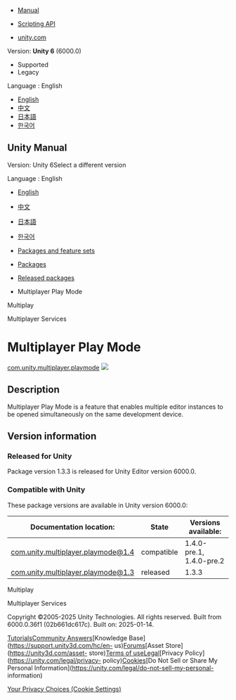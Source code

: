 [](https://docs.unity3d.com)

  * [Manual](../Manual/index.html)
  * [Scripting API](../ScriptReference/index.html)

  * [unity.com](https://unity.com/)

Version: **Unity 6** (6000.0)

  * Supported
  * Legacy

Language : English

  * [English](/Manual/com.unity.multiplayer.playmode.html)
  * [中文](/cn/current/Manual/com.unity.multiplayer.playmode.html)
  * [日本語](/ja/current/Manual/com.unity.multiplayer.playmode.html)
  * [한국어](/kr/current/Manual/com.unity.multiplayer.playmode.html)

[](https://docs.unity3d.com)

## Unity Manual

Version: Unity 6Select a different version

Language : English

  * [English](/Manual/com.unity.multiplayer.playmode.html)
  * [中文](/cn/current/Manual/com.unity.multiplayer.playmode.html)
  * [日本語](/ja/current/Manual/com.unity.multiplayer.playmode.html)
  * [한국어](/kr/current/Manual/com.unity.multiplayer.playmode.html)

  * [Packages and feature sets](PackagesList.html)
  * [Packages](Packages-all.html)
  * [Released packages](pack-safe.html)
  * Multiplayer Play Mode 

[](com.unity.services.multiplay.html)

Multiplay

[](com.unity.services.multiplayer.html)

Multiplayer Services

# Multiplayer Play Mode

[com.unity.multiplayer.playmode](https://docs.unity3d.com/Packages/com.unity.multiplayer.playmode@1.3/manual/index.html)
![](../uploads/Main/iconRel.png)

## Description

Multiplayer Play Mode is a feature that enables multiple editor instances to
be opened simultaneously on the same development device.

## Version information

### Released for Unity

Package version 1.3.3 is released for Unity Editor version 6000.0.

### Compatible with Unity

These package versions are available in Unity version 6000.0:

**Documentation location:** | **State** | **Versions available:**  
---|---|---  
[com.unity.multiplayer.playmode@1.4](https://docs.unity3d.com/Packages/com.unity.multiplayer.playmode@1.4/manual/index.html) | compatible | 1.4.0-pre.1, 1.4.0-pre.2  
[com.unity.multiplayer.playmode@1.3](https://docs.unity3d.com/Packages/com.unity.multiplayer.playmode@1.3/manual/index.html) | released | 1.3.3  
  
[](com.unity.services.multiplay.html)

Multiplay

[](com.unity.services.multiplayer.html)

Multiplayer Services

Copyright ©2005-2025 Unity Technologies. All rights reserved. Built from
6000.0.36f1 (02b661dc617c). Built on: 2025-01-14.

[Tutorials](https://learn.unity.com/)[Community
Answers](https://answers.unity3d.com)[Knowledge
Base](https://support.unity3d.com/hc/en-
us)[Forums](https://forum.unity3d.com)[Asset Store](https://unity3d.com/asset-
store)[Terms of
use](https://docs.unity3d.com/Manual/TermsOfUse.html)[Legal](https://unity.com/legal)[Privacy
Policy](https://unity.com/legal/privacy-
policy)[Cookies](https://unity.com/legal/cookie-policy)[Do Not Sell or Share
My Personal Information](https://unity.com/legal/do-not-sell-my-personal-
information)

[Your Privacy Choices (Cookie Settings)](javascript:void\(0\);)

